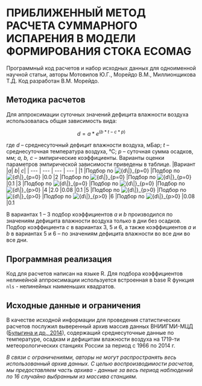 # ПРИБЛИЖЕННЫЙ МЕТОД РАСЧЕТА СУММАРНОГО ИСПАРЕНИЯ В МОДЕЛИ ФОРМИРОВАНИЯ СТОКА ECOMAG
Программный код расчетов и набор исходных данных для одноименной научной статьи, 
авторы Мотовилов Ю.Г., Морейдо В.М., Миллионщикова Т.Д.
Код разработан В.М. Морейдо.

## Методика расчетов
Для аппроксимации суточных значений дефицита влажности воздуха использовалась общая зависимость вида:

$$d=a*e^{(b*t-c*p)}$$

где *d* – среднесуточный дефицит влажности воздуха, мБар; *t* – среднесуточная температура воздуха, °С; *p* – суточная сумма осадков, мм; *a, b, с* – эмпирические коэффициенты. 
Варианты оценки параметров эмпирической зависимости приведены в таблице.
|Вариант	|*a*|	*b*|	*c*|
| --- | --- | --- | --- |
|1	|Подбор по <img src="https://latex.codecogs.com/gif.latex?{d\|}_{p=0}" title="{d\|}_{p=0}" />	|Подбор по <img src="https://latex.codecogs.com/gif.latex?{d\|}_{p=0}" title="{d\|}_{p=0}" />	|0.0
|2	|Подбор по <img src="https://latex.codecogs.com/gif.latex?{d\|}_{p=0}" title="{d\|}_{p=0}" />	|Подбор по <img src="https://latex.codecogs.com/gif.latex?{d\|}_{p=0}" title="{d\|}_{p=0}" /> 	|0.1
|3	|Подбор по <img src="https://latex.codecogs.com/gif.latex?{d\|}_{p=0}" title="{d\|}_{p=0}" />	|Подбор по <img src="https://latex.codecogs.com/gif.latex?{d\|}_{p=0}" title="{d\|}_{p=0}" /> 	|Подбор по <img src="https://latex.codecogs.com/gif.latex?{d\|}_{p>0}" title="{d\|}_{p>0}" />
|4	|2.0	|0.08	|0.1
|5	|Подбор по <img src="https://latex.codecogs.com/gif.latex?{d\|}_{p>0}" title="{d\|}_{p>0}" />	|Подбор по <img src="https://latex.codecogs.com/gif.latex?{d\|}_{p>0}" title="{d\|}_{p>0}" />	|Подбор по <img src="https://latex.codecogs.com/gif.latex?{d\|}_{p>0}" title="{d\|}_{p>0}" />
|6	|Подбор по <img src="https://latex.codecogs.com/gif.latex?{d\|}_{p>0}" title="{d\|}_{p>0}" />	|0.08	|0.1


В вариантах 1 – 3 подбор коэффициентов *a* и *b* производился по значениям дефицита влажности воздуха только в дни без осадков. Подбор коэффициента *c* в вариантах 3, 5 и 6, а также коэффициентов *a* и *b* в вариантах 5 и 6 – по значениям дефицита влажности во все дни во все дни. 

## Программная реализация
Код для расчетов написан на языке R. Для подбора коэффициентов нелинейной аппроксимации используется встроенная в base R функция `nls` - 
нелинейных наименьших квадратов. 

## Исходные данные и ограничения
В качестве исходной информации для проведения статистических расчетов послужил выверенный архив массив данных ВНИИГМИ-МЦД ([Булыгина и др., 2014](http://meteo.ru/data/163-basic-parameters#описание-массива-данных)), содержащий среднесуточные данные по температуре, осадкам и дефицитам влажности воздуха на 1719-ти метеорологических станциях России за период с 1966 по 2014 г.

*В связи с ограничениями, авторы не могут распространять весь использованный архив данных. С целью воспроизводимости расчетов, мы предоставляем часть архива - данные за весь период наблюдений по 16 случайно выбранным из массива станциям.*


